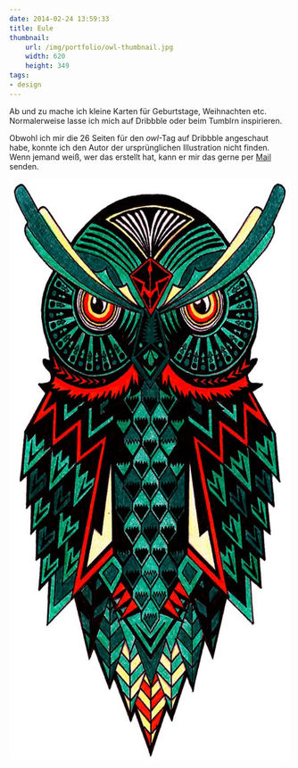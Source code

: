 ```yaml
---
date: 2014-02-24 13:59:33
title: Eule
thumbnail:
    url: /img/portfolio/owl-thumbnail.jpg
    width: 620
    height: 349
tags:
- design
---
```

Ab und zu mache ich kleine Karten für Geburtstage, Weihnachten etc. Normalerweise lasse ich mich auf Dribbble oder beim Tumblrn inspirieren.

Obwohl ich mir die 26 Seiten für den _owl_-Tag auf Dribbble angeschaut habe, konnte ich den Autor der ursprünglichen Illustration nicht finden. Wenn jemand weiß, wer das erstellt hat, kann er mir das gerne per [Mail](mailto:phrudloff@gmail.com) senden.

<img src="/img/portfolio/owl.jpg" alt="Eule" width="620" height="1044">
